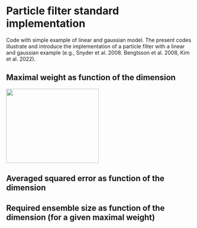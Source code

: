 # Particle filter standard implementation

Code with simple example of linear and gaussian model.
The present codes illustrate and introduce the implementation of a particle filter with a linear and gaussian example (e.g., Snyder et al. 2008. Bengtsson et al. 2008, Kim et al. 2022).

## Maximal weight as function of the dimension
<img src="outputfig/histogram_wmax_Fig1_Ne100run1000" style="height: 200px; width:250px;"/>

## Averaged squared error as function of the dimension

## Required ensemble size as function of the dimension (for a given maximal weight)
